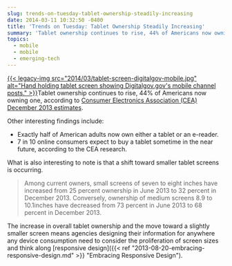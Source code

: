```yaml
---
slug: trends-on-tuesday-tablet-ownership-steadily-increasing
date: 2014-03-11 10:32:50 -0400
title: 'Trends on Tuesday: Tablet Ownership Steadily Increasing'
summary: 'Tablet ownership continues to rise, 44% of Americans now owning one, according to Consumer Electronics Association (CEA) December 2013  estimates. Other interesting findings include: Exactly half of American adults now own either a tablet or an e-reader. 7 in 10 online consumers expect'
topics:
  - mobile
  - mobile
  - emerging-tech
---
```


[{{< legacy-img src="2014/03/tablet-screen-digitalgov-mobile.jpg" alt="Hand holding tablet screen showing Digitalgov.gov's mobile channel posts." >}}](https://s3.amazonaws.com/digitalgov/_legacy-img/2014/03/tablet-screen-digitalgov-mobile.jpg)Tablet ownership continues to rise, 44% of Americans now owning one, according to [Consumer Electronics Association (CEA) December 2013  estimates](http://www.ce.org/News/News-Releases/Press-Releases/2013-Press-Releases/Tablet-Ownership-Rate-Reaches-New-High-of-44-Perce.aspx).
  
Other interesting findings include:

  * Exactly half of American adults now own either a tablet or an e-reader.
  * 7 in 10 online consumers expect to buy a tablet sometime in the near future, according to the CEA research.

What is also interesting to note is that a shift toward smaller tablet screens is occurring.

> Among current owners, small screens of seven to eight inches have increased from 25 percent ownership in June 2013 to 32 percent in December 2013. Conversely, ownership of medium screens 8.9 to 10.1inches have decreased from 73 percent in June 2013 to 68 percent in December 2013.

The increase in overall tablet ownership and the move toward a slightly smaller screen means agencies designing their information for anywhere any device consumption need to consider the proliferation of screen sizes and think along [responsive design]({{< ref "2013-08-20-embracing-responsive-design.md" >}} "Embracing Responsive Design").